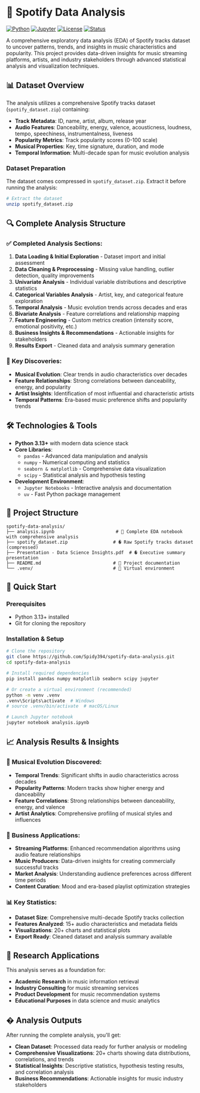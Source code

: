 # 🎵 Spotify Data Analysis

[![Python](https://img.shields.io/badge/Python-3.8+-blue.svg)](https://python.org)
[![Jupyter](https://img.shields.io/badge/Jupyter-Notebook-orange.svg)](https://jupyter.org)
[![License](https://img.shields.io/badge/License-Educational-green.svg)](LICENSE)
[![Status](https://img.shields.io/badge/Status-Complete-success.svg)](https://github.com/Maximus-ash/EDA)

A comprehensive exploratory data analysis (EDA) of Spotify tracks dataset to uncover patterns, trends, and insights in music characteristics and popularity. This project provides data-driven insights for music streaming platforms, artists, and industry stakeholders through advanced statistical analysis and visualization techniques.

## 📊 Dataset Overview

The analysis utilizes a comprehensive Spotify tracks dataset (`spotify_dataset.zip`) containing:

- **Track Metadata**: ID, name, artist, album, release year
- **Audio Features**: Danceability, energy, valence, acousticness, loudness, tempo, speechiness, instrumentalness, liveness
- **Popularity Metrics**: Track popularity scores (0-100 scale)
- **Musical Properties**: Key, time signature, duration, and mode
- **Temporal Information**: Multi-decade span for music evolution analysis

### Dataset Preparation

The dataset comes compressed in `spotify_dataset.zip`. Extract it before running the analysis:

```bash
# Extract the dataset
unzip spotify_dataset.zip
```

## 🔍 Complete Analysis Structure

### ✅ **Completed Analysis Sections:**

1. **Data Loading & Initial Exploration** - Dataset import and initial assessment
2. **Data Cleaning & Preprocessing** - Missing value handling, outlier detection, quality improvements
3. **Univariate Analysis** - Individual variable distributions and descriptive statistics
4. **Categorical Variables Analysis** - Artist, key, and categorical feature exploration
5. **Temporal Analysis** - Music evolution trends across decades and eras
6. **Bivariate Analysis** - Feature correlations and relationship mapping
7. **Feature Engineering** - Custom metrics creation (intensity score, emotional positivity, etc.)
8. **Business Insights & Recommendations** - Actionable insights for stakeholders
9. **Results Export** - Cleaned data and analysis summary generation

### 🎯 **Key Discoveries:**

- **Musical Evolution**: Clear trends in audio characteristics over decades
- **Feature Relationships**: Strong correlations between danceability, energy, and popularity
- **Artist Insights**: Identification of most influential and characteristic artists
- **Temporal Patterns**: Era-based music preference shifts and popularity trends

## 🛠️ Technologies & Tools

- **Python 3.13+** with modern data science stack
- **Core Libraries**:
  - `pandas` - Advanced data manipulation and analysis
  - `numpy` - Numerical computing and statistics
  - `seaborn & matplotlib` - Comprehensive data visualization
  - `scipy` - Statistical analysis and hypothesis testing
- **Development Environment**:
  - `Jupyter Notebooks` - Interactive analysis and documentation
  - `uv` - Fast Python package management

## 📁 Project Structure

```
spotify-data-analysis/
├── analysis.ipynb                       # 🔬 Complete EDA notebook with comprehensive analysis
├── spotify_dataset.zip                 # � Raw Spotify tracks dataset (compressed)
├── Presentation - Data Science Insights.pdf  # � Executive summary presentation
├── README.md                           # 📖 Project documentation
└── .venv/                              # 🐍 Virtual environment
```

## 🚀 Quick Start

### Prerequisites

- Python 3.13+ installed
- Git for cloning the repository

### Installation & Setup

```bash
# Clone the repository
git clone https://github.com/Spidy394/spotify-data-analysis.git
cd spotify-data-analysis

# Install required dependencies
pip install pandas numpy matplotlib seaborn scipy jupyter

# Or create a virtual environment (recommended)
python -m venv .venv
.venv\Scripts\activate  # Windows
# source .venv/bin/activate  # macOS/Linux

# Launch Jupyter notebook
jupyter notebook analysis.ipynb
```

## 📈 Analysis Results & Insights

### 🎵 **Musical Evolution Discovered:**

- **Temporal Trends**: Significant shifts in audio characteristics across decades
- **Popularity Patterns**: Modern tracks show higher energy and danceability
- **Feature Correlations**: Strong relationships between danceability, energy, and valence
- **Artist Analytics**: Comprehensive profiling of musical styles and influences

### 💼 **Business Applications:**

- **Streaming Platforms**: Enhanced recommendation algorithms using audio feature relationships
- **Music Producers**: Data-driven insights for creating commercially successful tracks
- **Market Analysis**: Understanding audience preferences across different time periods
- **Content Curation**: Mood and era-based playlist optimization strategies

### 📊 **Key Statistics:**

- **Dataset Size**: Comprehensive multi-decade Spotify tracks collection
- **Features Analyzed**: 15+ audio characteristics and metadata fields
- **Visualizations**: 20+ charts and statistical plots
- **Export Ready**: Cleaned dataset and analysis summary available

## 🔬 Research Applications

This analysis serves as a foundation for:

- **Academic Research** in music information retrieval
- **Industry Consulting** for music streaming services
- **Product Development** for music recommendation systems
- **Educational Purposes** in data science and music analytics

## � Analysis Outputs

After running the complete analysis, you'll get:

- **Clean Dataset**: Processed data ready for further analysis or modeling
- **Comprehensive Visualizations**: 20+ charts showing data distributions, correlations, and trends
- **Statistical Insights**: Descriptive statistics, hypothesis testing results, and correlation analysis
- **Business Recommendations**: Actionable insights for music industry stakeholders

